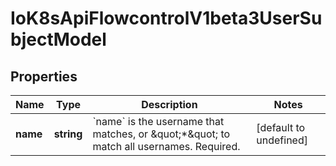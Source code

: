 # IoK8sApiFlowcontrolV1beta3UserSubjectModel

## Properties

Name | Type | Description | Notes
------------ | ------------- | ------------- | -------------
**name** | **string** | &#x60;name&#x60; is the username that matches, or \&quot;*\&quot; to match all usernames. Required. | [default to undefined]


